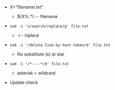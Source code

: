 * X="filename.txt"
  * ${X%.*}  -- filename 
* `sed -i 's/search/replace/g' file.txt`
  * -i - inplace

* `sed -i '/delete-line-by-text-token/d' file.txt`
  * No substitute (s) at star

* `sed -i '/*----*/d' file.txt`
  * asterisk = wildcard
* Update check





